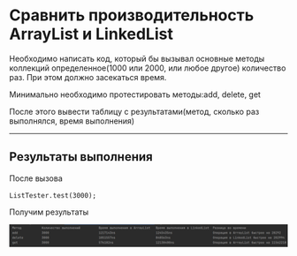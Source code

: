# Сравнить производительность ArrayList и LinkedList

Необходимо написать код, который бы вызывал основные методы коллекций определенное(1000 или 2000, или любое другое) количество раз. При этом должно засекаться время.

Минимально необходимо протестировать методы:add, delete, get

После этого вывести таблицу с результатами(метод, сколько раз выполнялся, время выполнения)

---

## Результаты выполнения

После вызова

    ListTester.test(3000);

Получим результаты

![](https://github.com/DanilkaZanin/JavaLab3/blob/master/src/main/resources/img/results.png)